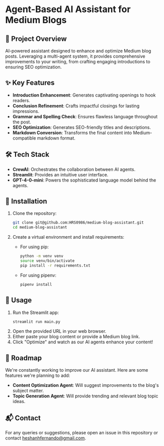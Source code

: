 # Agent-Based AI Assistant for Medium Blogs

## 🚀 Project Overview

AI-powered assistant designed to enhance and optimize Medium blog posts. Leveraging a multi-agent system, it provides comprehensive improvements to your writing, from crafting engaging introductions to ensuring SEO optimization.

## ✨ Key Features

- **Introduction Enhancement**: Generates captivating openings to hook readers.
- **Conclusion Refinement**: Crafts impactful closings for lasting impressions.
- **Grammar and Spelling Check**: Ensures flawless language throughout the post.
- **SEO Optimization**: Generates SEO-friendly titles and descriptions.
- **Markdown Conversion**: Transforms the final content into Medium-compatible markdown format.

## 🛠️ Tech Stack

- **CrewAI**: Orchestrates the collaboration between AI agents.
- **Streamlit**: Provides an intuitive user interface.
- **GPT-4-0-mini**: Powers the sophisticated language model behind the agents.

## 🔧 Installation

1. Clone the repository:
    ```sh
    git clone git@github.com:HRS0986/medium-blog-assistant.git
    cd medium-blog-assistant
    ```

2. Create a virtual environment and install requirements:
    - For using pip:
        ```sh
        python -m venv venv
        source venv/bin/activate
        pip install -r requirements.txt
        ```
    - For using pipenv:
        ```sh
        pipenv install
        ```

## 🚀 Usage

1. Run the Streamlit app:
    ```sh
    streamlit run main.py
    ```
2. Open the provided URL in your web browser.
3. Either paste your blog content or provide a Medium blog link.
4. Click "Optimize" and watch as our AI agents enhance your content!

## 🔮 Roadmap

We're constantly working to improve our AI assistant. Here are some features we're planning to add:

- **Content Optimization Agent**: Will suggest improvements to the blog's subject matter.
- **Topic Generation Agent**: Will provide trending and relevant blog topic ideas.

## 📬 Contact

For any queries or suggestions, please open an issue in this repository or contact [heshanhfernando@gmail.com](heshanhfernando@gmail.com).
